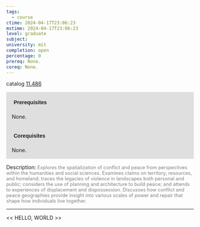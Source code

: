 ```yaml
---
tags:
  - course
ctime: 2024-04-17T23:06:23
mstime: 2024-04-17T23:06:23
level: graduate
subject: 
university: mit
completion: open
percentage: 0
prereq: None.
coreq: None.
---
```


catalog [11.486](http://student.mit.edu/catalog/m11c.html#11.486)

<span style="display: block; padding: 15px; background-color: rgb(100, 100, 100, 0.2);"><font id="m_prereq597_0" style="display: block; font-family: Arial, sans-serif; font-weight: bold; padding: 5px">Prerequisites</font><br><span id="prereq597_0">None.</span></span>
<span style="display: block; padding: 15px; background-color: rgb(100, 100, 100, 0.2);"><font id="m_coreq597_0" style="display: block; font-family: Arial, sans-serif; font-weight: bold; padding: 5px">Corequisites</font><br><span id="coreq597_0">None.</span></span>

<font style="">Description:</font>
<font style="color: grey; font-size: 0.8rem;">Explores the spatialization of conflict and peace from perspectives within the humanities and social sciences. Examines claims on territory, resources, and homeland; traces the legacies of violence in landscapes both personal and public; considers the use of planning and architecture to build peace; and attends to experiences of displacement and dispossession. Discusses how conflict and peace geographies provide insight into various scales of power and repair that shape how individuals live together.</font>



---

<< HELLO, WORLD >>
